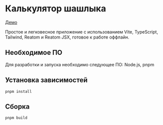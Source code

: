 # Калькулятор шашлыка

[Демо](https://дайшашлык.рф/)

Простое и легковесное приложение с использованием Vite, TypeScript, Tailwind, Reatom и Reatom JSX, готовое к работе оффлайн.

## Необходимое ПО

Для разработки и запуска необходимо следующее ПО: Node.js, pnpm

## Установка зависимостей

```shell
pnpm install
```

## Сборка

```shell
pnpm build
```